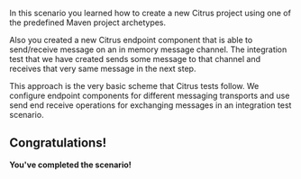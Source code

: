 In this scenario you learned how to create a new Citrus project using one of the predefined Maven project archetypes.
 
Also you created a new Citrus endpoint component that is able to send/receive message on an in memory message channel. The integration test
that we have created sends some message to that channel and receives that very same message in the next step.

This approach is the very basic scheme that Citrus tests follow. We configure endpoint components for different messaging transports
and use send end receive operations for exchanging messages in an integration test scenario.

## Congratulations!

**You've completed the scenario!**